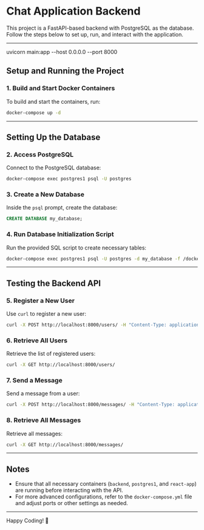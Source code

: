 
# Chat Application Backend

This project is a FastAPI-based backend with PostgreSQL as the database. Follow the steps below to set up, run, and interact with the application.

---
uvicorn main:app --host 0.0.0.0 --port 8000

## Setup and Running the Project

### 1. Build and Start Docker Containers
To build and start the containers, run:
```bash
docker-compose up -d
```

---

## Setting Up the Database

### 2. Access PostgreSQL
Connect to the PostgreSQL database:
```bash
docker-compose exec postgres1 psql -U postgres
```

### 3. Create a New Database
Inside the `psql` prompt, create the database:
```sql
CREATE DATABASE my_database;
```

### 4. Run Database Initialization Script
Run the provided SQL script to create necessary tables:
```bash
docker-compose exec postgres1 psql -U postgres -d my_database -f /docker-entrypoint-initdb.d/message_user.sql
```

---

## Testing the Backend API

### 5. Register a New User
Use `curl` to register a new user:
```bash
curl -X POST http://localhost:8000/users/ -H "Content-Type: application/json" -d "{\"username\":\"new_user\", \"email\":\"new_user@example.com\"}"
```

### 6. Retrieve All Users
Retrieve the list of registered users:
```bash
curl -X GET http://localhost:8000/users/
```

### 7. Send a Message
Send a message from a user:
```bash
curl -X POST http://localhost:8000/messages/ -H "Content-Type: application/json" -d "{\"user_id\":1, \"content\":\"Hello, World!\"}"
```

### 8. Retrieve All Messages
Retrieve all messages:
```bash
curl -X GET http://localhost:8000/messages/
```

---

## Notes

- Ensure that all necessary containers (`backend`, `postgres1`, and `react-app`) are running before interacting with the API.
- For more advanced configurations, refer to the `docker-compose.yml` file and adjust ports or other settings as needed.

---

Happy Coding! 🚀
